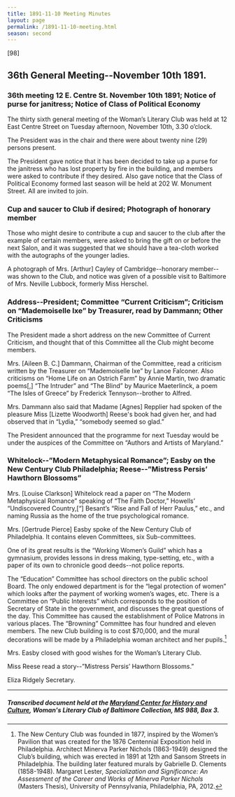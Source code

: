 ```yaml
---
title: 1891-11-10 Meeting Minutes
layout: page
permalink: /1891-11-10-meeting.html
season: second
---
```


<style>
    #maincontent{
        font-size:1.4em;
    }
</style>
[98]

## 36th General Meeting--November 10th 1891.

### 36th meeting 12 E. Centre St. November 10th 1891; Notice of purse for janitress; Notice of Class of Political Economy

The thirty sixth general meeting of the Woman’s Literary Club was held at 12 East Centre Street on Tuesday afternoon, November 10th, 3.30 o’clock.

The President was in the chair and there were about twenty nine (29) persons present.

The President gave notice that it has been decided to take up a purse for the janitress who has lost property by fire in the building, and members were asked to contribute if they desired. Also gave notice that the Class of Political Economy formed last season will be held at 202 W. Monument Street. All are invited to join.

### Cup and saucer to Club if desired; Photograph of honorary member

Those who might desire to contribute a cup and saucer to the club after the example of certain members, were asked to bring the gift on or before the next Salon, and it was suggested that we should have a tea-cloth worked with the autographs of the younger ladies.

A photograph of Mrs. [Arthur] Cayley of Cambridge--honorary member--was shown to the Club, and notice was given of a possible visit to Baltimore of Mrs. Neville Lubbock, formerly Miss Herschel.

### Address--President; Committee “Current Criticism”; Criticism on “Mademoiselle Ixe” by Treasurer, read by Dammann; Other Criticisms

The President made a short address on the new Committee of Current Criticism, and thought that of this Committee all the Club might become members.

Mrs. [Aileen B. C.] Dammann, Chairman of the Committee, read a criticism written by the Treasurer on “Mademoiselle Ixe” by Lanoe Falconer. Also criticisms on “Home Life on an Ostrich Farm” by Annie Martin, two dramatic poems[,] “The Intruder” and “The Blind” by Maurice Maeterlinck, a poem “The Isles of Greece” by Frederick Tennyson--brother to Alfred.

Mrs. Dammann also said that Madame [Agnes] Repplier had spoken of the pleasure Miss [Lizette Woodworth] Reese's book had given her, and had observed that in “Lydia,” “somebody seemed so glad.”

The President announced that the programme for next Tuesday would be under the auspices of the Committee on “Authors and Artists of Maryland.”

### Whitelock--”Modern Metaphysical Romance”; Easby on the New Century Club Philadelphia; Reese--”Mistress Persis’ Hawthorn Blossoms”

Mrs. [Louise Clarkson] Whitelock read a paper on “The Modern Metaphysical Romance” speaking of “The Faith Doctor,” Howells’ “Undiscovered Country,[“] Besant’s “Rise and Fall of Herr Paulus,” etc., and naming Russia as the home of the true psychological romance.

Mrs. [Gertrude Pierce] Easby spoke of the New Century Club of Philadelphia. It contains eleven Committees, six Sub-committees.

One of its great results is the “Working Women’s Guild” which has a gymnasium, provides lessons in dress making, type-setting, etc., with a paper of its own to chronicle good deeds--not police reports.

The “Education” Committee has school directors on the public school Board. The only endowed department is for the “legal protection of women” which looks after the payment of working women’s wages, etc. There is a Committee on “Public Interests” which corresponds to the position of Secretary of State in the government, and discusses the great questions of the day. This Committee has caused the establishment of Police Matrons in various places. The “Browning” Committee has four hundred and eleven members. The new Club building is to cost $70,000, and the mural decorations will be made by a Philadelphia woman architect and her pupils.[^n11-10_01]

[^n11-10_01]: The New Century Club was founded in 1877, inspired by the Women’s Pavilion that was created for the 1876 Centennial Exposition held in Philadelphia. Architect Minerva Parker Nichols (1863-1949) designed the Club’s building, which was erected in 1891 at 12th and Sansom Streets in Philadelphia. The building later featured murals by Gabrielle D. Clements (1858-1948). Margaret Lester, _Specialization and Significance: An Assessment of the Career and Works of Minerva Parker Nichols_ (Masters Thesis), University of Pennsylvania, Philadelphia, PA, 2012.

Mrs. Easby closed with good wishes for the Woman’s Literary Club.

Miss Reese read a story--”Mistress Persis’ Hawthorn Blossoms.”

Eliza Ridgely
Secretary.

<hr>

##### Transcribed document held at the [Maryland Center for History and Culture](http://mdhs.org/), Woman's Literary Club of Baltimore Collection, MS 988, Box 3. 